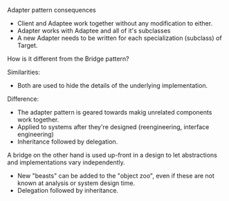  Adapter pattern consequences
 * Client and Adaptee work together without any modification to either.
 * Adapter works with Adaptee and all of it's subclasses
 * A new Adapter needs to be written for each specialization (subclass) of
   Target.
 
 How is it different from the Bridge pattern?<br/>
 
 Similarities:
 * Both are used to hide the details of the underlying implementation.<br/>
 
 Difference:
 * The adapter pattern is geared towards makig unrelated components work
   together.
 * Applied to systems after they're designed (reengineering, interface
   engineering)
 * Inheritance followed by delegation.
 
 A bridge on the other hand is used up-front in a design to let abstractions
 and implementations vary independently.
 * New "beasts" can be added to the "object zoo", even if these are not known
   at analysis or system design time.
 * Delegation followed by inheritance.